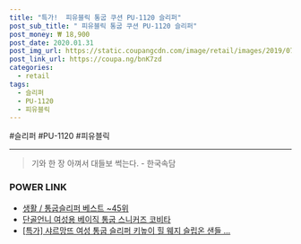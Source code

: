 ```yaml
--- 
title: "특가!  피유블릭 통굽 쿠션 PU-1120 슬리퍼" 
post_sub_title: " 피유블릭 통굽 쿠션 PU-1120 슬리퍼" 
post_money: ₩ 18,900 
post_date: 2020.01.31 
post_img_url: https://static.coupangcdn.com/image/retail/images/2019/07/02/16/5/080b570a-eb97-4512-abfc-6f1fb68481dd.jpg 
post_link_url: https://coupa.ng/bnK7zd 
categories: 
  - retail 
tags: 
  - 슬리퍼 
  - PU-1120 
  - 피유블릭 
--- 
```

  #슬리퍼 #PU-1120 #피유블릭 
<hr> 

> 기와 한 장 아껴서 대들보 썩는다. - 한국속담 


### POWER LINK

* <a href="https://blog.naver.com/santokki14/221791899473" target="_blank">생활 / 통굽슬리퍼 베스트 ~45위</a>
* <a href="https://blog.naver.com/fasyy4321/221790329313" target="_blank">단골언니 여성용 베이직 통굽 스니커즈 코비타</a>
* <a href="https://blog.naver.com/sakai111/221791992932" target="_blank">[특가] 샤르망뜨 여성 통굽 슬리퍼 키높이 힐 웨지 슬립온 샌들 ...</a>
